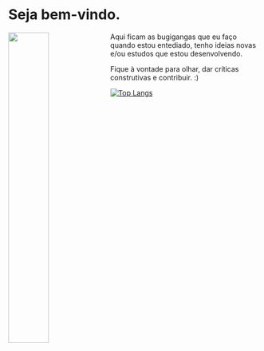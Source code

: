 # Seja bem-vindo.

<img align="left" width="40%" src="https://lojanerd.com.br/wp-content/uploads/2021/05/na_minha_maquina_funfa_1.jpg"/>

Aqui ficam as bugigangas que eu faço quando estou entediado, tenho ideias novas e/ou estudos que estou desenvolvendo. 

Fique à vontade para olhar, dar críticas construtivas e contribuir. :)

[![Top Langs](https://github-readme-stats.vercel.app/api/top-langs/?username=vitorlany&layout=donut)](https://github.com/anuraghazra/github-readme-stats)
